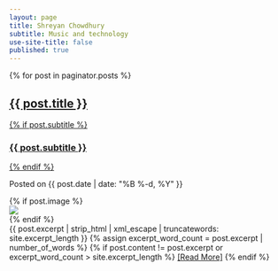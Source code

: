 ```yaml
---
layout: page
title: Shreyan Chowdhury
subtitle: Music and technology
use-site-title: false
published: true
---
```

<div class="posts-list">
  {% for post in paginator.posts %}
  <article class="post-preview">
    <a href="{{ post.url | prepend: site.baseurl }}">
	  <h2 class="post-title">{{ post.title }}</h2>
      	  {% if post.subtitle %}
	  <h3 class="post-subtitle">
	    {{ post.subtitle }}
	  </h3>
	  {% endif %}
    </a>
    <p class="post-meta">
      Posted on {{ post.date | date: "%B %-d, %Y" }}
    </p>
       <div class="post-entry-container">
      {% if post.image %}
      <div class="post-image">
        <a href="{{ post.url | prepend: site.baseurl }}">
          <img src="{{ post.image }}">
        </a>
      </div>
      {% endif %}
      <div class="post-entry">
        {{ post.excerpt | strip_html | xml_escape | truncatewords: site.excerpt_length }}
        {% assign excerpt_word_count = post.excerpt | number_of_words %}
        {% if post.content != post.excerpt or excerpt_word_count > site.excerpt_length %}
          <a href="{{ post.url | prepend: site.baseurl }}" class="post-read-more">[Read&nbsp;More]</a>
        {% endif %}
      </div>
    </div>